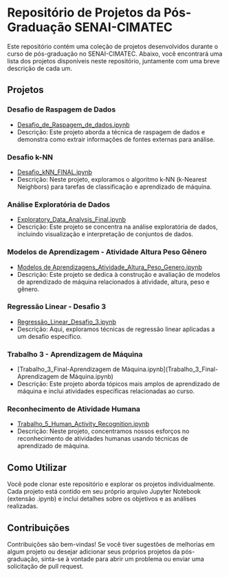 # Repositório de Projetos da Pós-Graduação SENAI-CIMATEC

Este repositório contém uma coleção de projetos desenvolvidos durante o curso de pós-graduação no SENAI-CIMATEC. Abaixo, você encontrará uma lista dos projetos disponíveis neste repositório, juntamente com uma breve descrição de cada um.

## Projetos

### Desafio de Raspagem de Dados

- [Desafio_de_Raspagem_de_dados.ipynb](Desafio_de_Raspagem_de_dados.ipynb)
- Descrição: Este projeto aborda a técnica de raspagem de dados e demonstra como extrair informações de fontes externas para análise.

### Desafio k-NN

- [Desafio_kNN_FINAL.ipynb](Desafio_kNN_FINAL.ipynb)
- Descrição: Neste projeto, exploramos o algoritmo k-NN (k-Nearest Neighbors) para tarefas de classificação e aprendizado de máquina.

### Análise Exploratória de Dados

- [Exploratory_Data_Analysis_Final.ipynb](Exploratory_Data_Analysis_Final.ipynb)
- Descrição: Este projeto se concentra na análise exploratória de dados, incluindo visualização e interpretação de conjuntos de dados.

### Modelos de Aprendizagem - Atividade Altura Peso Gênero

- [Modelos de Aprendizagens_Atividade_Altura_Peso_Genero.ipynb](Modelos_de_Aprendizagens_Atividade_Altura_Peso_Genero.ipynb)
- Descrição: Este projeto se dedica à construção e avaliação de modelos de aprendizado de máquina relacionados à atividade, altura, peso e gênero.

### Regressão Linear - Desafio 3

- [Regressão_Linear_Desafio_3.ipynb](Regressão_Linear_Desafio_3.ipynb)
- Descrição: Aqui, exploramos técnicas de regressão linear aplicadas a um desafio específico.

### Trabalho 3 - Aprendizagem de Máquina

- [Trabalho_3_Final-Aprendizagem de Máquina.ipynb](Trabalho_3_Final-Aprendizagem de Máquina.ipynb)
- Descrição: Este projeto aborda tópicos mais amplos de aprendizado de máquina e inclui atividades específicas relacionadas ao curso.

### Reconhecimento de Atividade Humana

- [Trabalho_5_Human_Activity_Recognition.ipynb](Trabalho_5_Human_Activity_Recognition.ipynb)
- Descrição: Neste projeto, concentramos nossos esforços no reconhecimento de atividades humanas usando técnicas de aprendizado de máquina.

## Como Utilizar

Você pode clonar este repositório e explorar os projetos individualmente. Cada projeto está contido em seu próprio arquivo Jupyter Notebook (extensão .ipynb) e inclui detalhes sobre os objetivos e as análises realizadas.

## Contribuições

Contribuições são bem-vindas! Se você tiver sugestões de melhorias em algum projeto ou desejar adicionar seus próprios projetos da pós-graduação, sinta-se à vontade para abrir um problema ou enviar uma solicitação de pull request.
